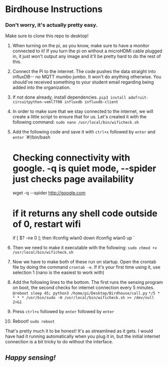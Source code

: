# Birdhouse Instructions
### Don't worry, it's actually pretty easy.

Make sure to clone this repo to desktop!

1. When turning on the pi, as you know, make sure to have a monitor connected to it! If you turn the pi on without a microHDMI cable plugged in, it just won't output any image and it'll be pretty hard to do the rest of this.
2. Connect the Pi to the internet. The code pushes the data straight into influxDB-- no MQTT mumbo jumbo. It won't do anything otherwise. You should've received something to your student email regarding being added into the organization.
3. If not done already, install dependencies.
    `pip3 install adafruit-circuitpython-veml7700 influxdb influxdb-client`
4. In order to make sure that we stay connected to the internet, we will create a little script to ensure that for us. Let's created it with the following command:
    `sudo nano /usr/local/bin/wificheck.sh`
5. Add the following code and save it with `ctrl+x` followed by `enter` and `enter`
    `#!/bin/bash

    # Checking connectivity with google. -q is quiet mode, --spider just checks page availability
    wget -q --spider http://google.com

    # if it returns any shell code outside of 0, restart wifi
    if [ $? -ne 0 ]; then
        ifconfig wlan0 down
        ifconfig wlan0 up
    `
6. Then we need to make it executable with the following:
    `sudo chmod +x /usr/local/bin/wificheck.sh`
7. Now we have to make both of these run on startup. Open the crontab file by doing the command `crontab -e`. If it's your first time using it, use selection 1 (nano is the easiest to work with)
8. Add the following lines to the bottom. The first runs the sensing program on boot, the second checks for internet connection every 5 minutes.
    `@reboot sleep 45; python3 /home/pi/Desktop/Birdhouse/call.py`
    `*/5 * * * * /usr/bin/sudo -H /usr/local/bin/wificheck.sh >> /dev/null 2>&1`
9. Press `ctrl+x` followed by `enter` followed by `enter`
10. Reboot! `sudo reboot`

That's pretty much it to be honest! It's as streamlined as it gets. I would have had it running automatically when you plug it in, but the initial internet connection is a bit tricky to do without the interface.

## *Happy sensing!*
